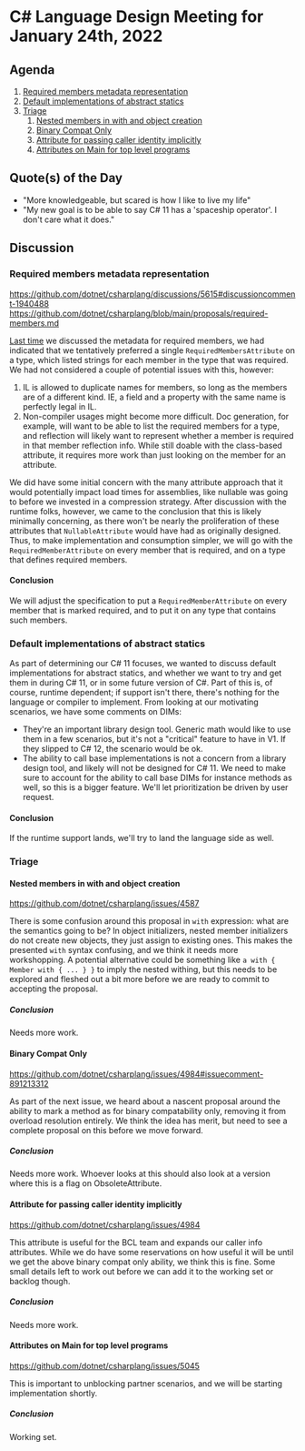 # C# Language Design Meeting for January 24th, 2022

## Agenda

1. [Required members metadata representation](#required-members-metadata-representation)
2. [Default implementations of abstract statics](#default-implementations-of-abstract-statics)
3. [Triage](#triage)
    1. [Nested members in with and object creation](#nested-members-in-with-and-object-creation)
    2. [Binary Compat Only](#binary-compat-only)
    3. [Attribute for passing caller identity implicitly](#attribute-for-passing-caller-identity-implicitly)
    4. [Attributes on Main for top level programs](#attributes-on-main-for-top-level-programs)

## Quote(s) of the Day

- "More knowledgeable, but scared is how I like to live my life"
- "My new goal is to be able to say C# 11 has a 'spaceship operator'. I don't care what it does."

## Discussion

### Required members metadata representation

https://github.com/dotnet/csharplang/discussions/5615#discussioncomment-1940488  
https://github.com/dotnet/csharplang/blob/main/proposals/required-members.md

[Last time](https://github.com/dotnet/csharplang/blob/main/meetings/2022/LDM-2022-01-05.md#requiredmembersattribute) we discussed the metadata for required
members, we had indicated that we tentatively preferred a single `RequiredMembersAttribute` on a type, which listed strings for each member in the type that
was required. We had not considered a couple of potential issues with this, however:

1. IL is allowed to duplicate names for members, so long as the members are of a different kind. IE, a field and a property with the same name is perfectly
legal in IL.
2. Non-compiler usages might become more difficult. Doc generation, for example, will want to be able to list the required members for a type, and reflection
will likely want to represent whether a member is required in that member reflection info. While still doable with the class-based attribute, it requires more
work than just looking on the member for an attribute.

We did have some initial concern with the many attribute approach that it would potentially impact load times for assemblies, like nullable was going to before
we invested in a compression strategy. After discussion with the runtime folks, however, we came to the conclusion that this is likely minimally concerning,
as there won't be nearly the proliferation of these attributes that `NullableAttribute` would have had as originally designed. Thus, to make implementation and
consumption simpler, we will go with the `RequiredMemberAttribute` on every member that is required, and on a type that defines required members.

#### Conclusion

We will adjust the specification to put a `RequiredMemberAttribute` on every member that is marked required, and to put it on any type that contains such members.


### Default implementations of abstract statics

As part of determining our C# 11 focuses, we wanted to discuss default implementations for abstract statics, and whether we want to try and get them in during C#
11, or in some future version of C#. Part of this is, of course, runtime dependent; if support isn't there, there's nothing for the language or compiler to
implement. From looking at our motivating scenarios, we have some comments on DIMs:

* They're an important library design tool. Generic math would like to use them in a few scenarios, but it's not a "critical" feature to have in V1. If they
slipped to C# 12, the scenario would be ok.
* The ability to call base implementations is not a concern from a library design tool, and likely will not be designed for C# 11. We need to make sure to account
for the ability to call base DIMs for instance methods as well, so this is a bigger feature. We'll let prioritization be driven by user request.

#### Conclusion

If the runtime support lands, we'll try to land the language side as well.

### Triage

#### Nested members in with and object creation

https://github.com/dotnet/csharplang/issues/4587

There is some confusion around this proposal in `with` expression: what are the semantics going to be? In object initializers, nested member initializers do not
create new objects, they just assign to existing ones. This makes the presented `with` syntax confusing, and we think it needs more workshopping. A potential
alternative could be something like `a with { Member with { ... } }` to imply the nested withing, but this needs to be explored and fleshed out a bit more before
we are ready to commit to accepting the proposal.

##### Conclusion

Needs more work.

#### Binary Compat Only

https://github.com/dotnet/csharplang/issues/4984#issuecomment-891213312

As part of the next issue, we heard about a nascent proposal around the ability to mark a method as for binary compatability only, removing it from overload resolution
entirely. We think the idea has merit, but need to see a complete proposal on this before we move forward.

##### Conclusion

Needs more work. Whoever looks at this should also look at a version where this is a flag on ObsoleteAttribute.

#### Attribute for passing caller identity implicitly

https://github.com/dotnet/csharplang/issues/4984

This attribute is useful for the BCL team and expands our caller info attributes. While we do have some reservations on how useful it will be until we get the above
binary compat only ability, we think this is fine. Some small details left to work out before we can add it to the working set or backlog though.

##### Conclusion

Needs more work.

#### Attributes on Main for top level programs

https://github.com/dotnet/csharplang/issues/5045

This is important to unblocking partner scenarios, and we will be starting implementation shortly.

##### Conclusion

Working set.
